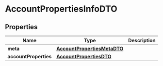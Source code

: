 
# AccountPropertiesInfoDTO

## Properties
Name | Type | Description | Notes
------------ | ------------- | ------------- | -------------
**meta** | [**AccountPropertiesMetaDTO**](AccountPropertiesMetaDTO.md) |  | 
**accountProperties** | [**AccountPropertiesDTO**](AccountPropertiesDTO.md) |  | 



